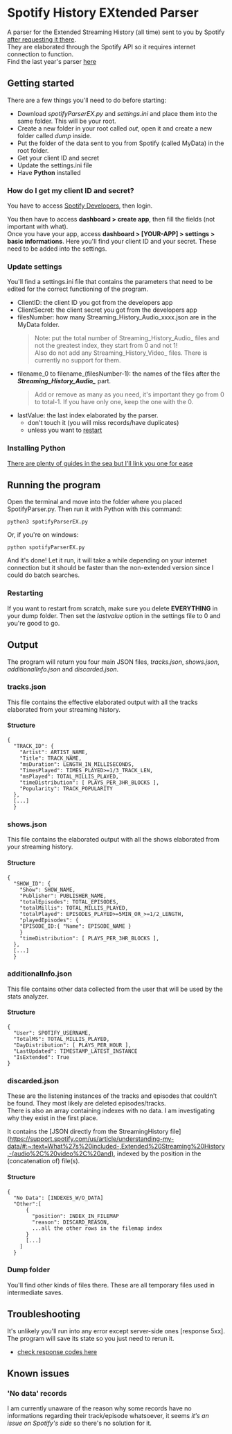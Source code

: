 
# Spotify History EXtended Parser
A parser for the Extended Streaming History (all time) sent to you by Spotify [after requesting it there](https://www.spotify.com/us/account/privacy/).  
They are elaborated through the Spotify API so it requires internet connection to function.  
Find the last year's parser [here](https://github.com/Chareste/SpotifyHistoryParser)

## Getting started

There are a few things you'll need to do before starting:
- Download *spotifyParserEX.py* and *settings.ini* and place them into the same folder. This will be your root.
- Create a new folder in your root called *out*, open it and create a new folder called *dump* inside.
- Put the folder of the data sent to you from Spotify (called MyData) in the root folder.
- Get your client ID and secret
- Update the settings.ini file
- Have **Python** installed

### How do I get my client ID and secret?

You have to access [Spotify Developers](https://developer.spotify.com/), then login.

You then have to access **dashboard > create app**, then fill the fields (not important with what).  
Once you have your app, access **dashboard > [YOUR-APP] > settings > basic informations**. Here you'll find your
client ID and your secret. These need to be added into the settings. 

### Update settings
You'll find a settings.ini file that contains the parameters that need to be edited for the correct functioning 
of the program. 
- ClientID: the client ID you got from the developers app
- ClientSecret: the client secret you got from the developers app
- filesNumber: how many Streaming_History_Audio_xxxx.json are in the MyData folder.
  >Note: put the total number of Streaming_History_Audio_ files and not the greatest index, they start from 0 and not 1!  
  Also do not add any Streaming_History_Video_ files. There is currently no support for them.
- filename_0 to filename_(filesNumber-1): the names of the files after the ***Streaming_History_Audio_*** part.  
  > Add or remove as many as you need, it's important they go from 0 to total-1. If you have only one, keep the one with the 0.
- lastValue: the last index elaborated by the parser.  
  - don't touch it (you will miss records/have duplicates)
  - unless you want to [restart](#restarting-) 

### Installing Python
[There are plenty of guides in the sea but I'll link you one for ease](
https://gist.github.com/MichaelCurrin/57caae30bd7b0991098e9804a9494c23)

## Running the program

Open the terminal and move into the folder where you placed SpotifyParser.py. Then run it with Python with this command:  
```
python3 spotifyParserEX.py
```
Or, if you're on windows:
```
python spotifyParserEX.py
```
And it's done! Let it run, it will take a while depending on your internet connection but it should be faster than the 
non-extended version since I could do batch searches.

### Restarting 
If you want to restart from scratch, make sure you delete **EVERYTHING** in your dump folder. 
Then set the *lastvalue* option in the settings file to 0 and you're good to go.


## Output

The program will return you four main JSON files, *tracks.json*, *shows.json*, *additionalInfo.json* and *discarded.json*.  

### tracks.json

This file contains the effective elaborated output with all the tracks elaborated from your streaming
history.

#### Structure
```
{
  "TRACK_ID": {
    "Artist": ARTIST_NAME,
    "Title": TRACK_NAME,
    "msDuration": LENGTH_IN_MILLISECONDS,
    "TimesPlayed": TIMES_PLAYED>=1/3_TRACK_LEN,
    "msPlayed": TOTAL_MILLIS_PLAYED,
    "timeDistribution": [ PLAYS_PER_3HR_BLOCKS ],
    "Popularity": TRACK_POPULARITY
  },
  [...]
  }
```
### shows.json

This file contains the elaborated output with all the shows elaborated from your streaming
history.

#### Structure
```
{
  "SHOW_ID": {
    "Show": SHOW_NAME,
    "Publisher": PUBLISHER_NAME,
    "totalEpisodes": TOTAL_EPISODES,
    "totalMillis": TOTAL_MILLIS_PLAYED,
    "totalPlayed": EPISODES_PLAYED>=5MIN_OR_>=1/2_LENGTH,
    "playedEpisodes": {
    "EPISODE_ID:{ "Name": EPISODE_NAME }
    }
    "timeDistribution": [ PLAYS_PER_3HR_BLOCKS ],
  },
  [...]
  }
```
### additionalInfo.json

This file contains other data collected from the user that will be used by 
the stats analyzer.

#### Structure
```
{
  "User": SPOTIFY_USERNAME,
  "TotalMS": TOTAL_MILLIS_PLAYED,
  "DayDistribution": [ PLAYS_PER_HOUR ],
  "LastUpdated": TIMESTAMP_LATEST_INSTANCE
  "IsExtended": True
}
```


### discarded.json 

These are the listening instances of the tracks and episodes that couldn't be found. 
They most likely are deleted episodes/tracks.  
There is also an array containing indexes with no data. I am investigating why they exist in the first place.


It contains the [JSON directly from the StreamingHistory file]
(https://support.spotify.com/us/article/understanding-my-data/#:~:text=What%27s%20included-,Extended%20Streaming%20History,-(audio%2C%20video%2C%20and), 
indexed by the position in the (concatenation of) file(s). 
#### Structure 
```
{
  "No Data": [INDEXES_W/O_DATA]
  "Other":[
      {
        "position": INDEX_IN_FILEMAP
        "reason": DISCARD_REASON,
        ...all the other rows in the filemap index
      }
      [...]
    ]
  }
```
### Dump folder
You'll find other kinds of files there. These are all temporary files used in intermediate saves.

## Troubleshooting

It's unlikely you'll run into any error except server-side ones [response 5xx]. 
The program will save its state so you just need to rerun it.
- [check response codes here](https://developer.spotify.com/documentation/web-api/concepts/api-calls#response-status-codes)

## Known issues

### 'No data' records

I am currently unaware of the reason why some records have no informations regarding their track/episode whatsoever, 
it seems *it's an issue on Spotify's side* so there's no solution for it.

